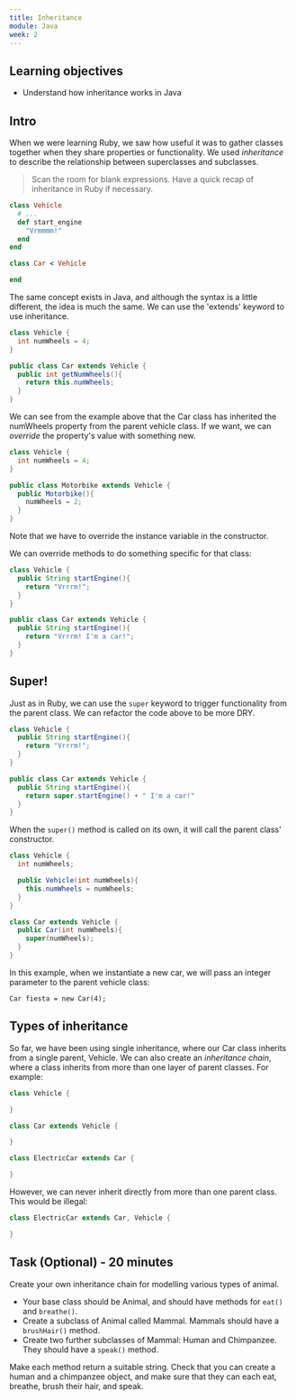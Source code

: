 ```yaml
---
title: Inheritance
module: Java
week: 2
---
```


## Learning objectives

* Understand how inheritance works in Java

## Intro

When we were learning Ruby, we saw how useful it was to gather classes together when they share properties or functionality. We used _inheritance_ to describe the relationship between superclasses and subclasses.

> Scan the room for blank expressions. Have a quick recap of inheritance in Ruby if necessary.

```ruby
class Vehicle
  # ...
  def start_engine
    "Vrmmmm!"
  end
end

class Car < Vehicle

end
```

The same concept exists in Java, and although the syntax is a little different, the idea is much the same. We can use the 'extends' keyword to use inheritance.

```java
class Vehicle {
  int numWheels = 4;
}

public class Car extends Vehicle {
  public int getNumWheels(){
    return this.numWheels;
  }
}
```

We can see from the example above that the Car class has inherited the numWheels property from the parent vehicle class. If we want, we can _override_ the property's value with something new.

```java
class Vehicle {
  int numWheels = 4;
}

public class Motorbike extends Vehicle {
  public Motorbike(){
    numWheels = 2;
  }
}
```

Note that we have to override the instance variable in the constructor.

We can override methods to do something specific for that class:

```java
class Vehicle {
  public String startEngine(){
    return "Vrrrm!";
  }
}

public class Car extends Vehicle {
  public String startEngine(){
    return "Vrrrm! I'm a car!";
  }
}
```

## Super!

Just as in Ruby, we can use the `super` keyword to trigger functionality from the parent class. We can refactor the code above to be more DRY.

```java
class Vehicle {
  public String startEngine(){
    return "Vrrrm!";
  }
}

public class Car extends Vehicle {
  public String startEngine(){
    return super.startEngine() + " I'm a car!"
  }
}
```

When the `super()` method is called on its own, it will call the parent class' constructor.

```java
class Vehicle {
  int numWheels;

  public Vehicle(int numWheels){
    this.numWheels = numWheels;
  }
}

class Car extends Vehicle {
  public Car(int numWheels){
    super(numWheels);
  }
}
```

In this example, when we instantiate a new car, we will pass an integer parameter to the parent vehicle class:

`Car fiesta = new Car(4);`

## Types of inheritance

So far, we have been using single inheritance, where our Car class inherits from a single parent, Vehicle. We can also create an _inheritance chain_, where a class inherits from more than one layer of parent classes. For example:

```java
class Vehicle {

}

class Car extends Vehicle {

}

class ElectricCar extends Car {

}
```

However, we can never inherit directly from more than one parent class. This would be illegal:

```java
class ElectricCar extends Car, Vehicle {

}
```

## Task (Optional) - 20 minutes

Create your own inheritance chain for modelling various types of animal.

* Your base class should be Animal, and should have methods for `eat()` and `breathe()`.
* Create a subclass of Animal called Mammal. Mammals should have a `brushHair()` method.
* Create two further subclasses of Mammal: Human and Chimpanzee. They should have a `speak()` method.

Make each method return a suitable string. Check that you can create a human and a chimpanzee object, and make sure that they can each eat, breathe, brush their hair, and speak.

